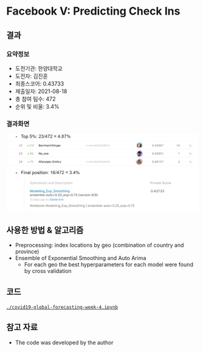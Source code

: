 # Facebook V: Predicting Check Ins
## 결과
### 요약정보
- 도전기관: 한양대학교
- 도전자: 김진훈
- 최종스코어: 0.43733
- 제출일자: 2021-08-18
- 총 참여 팀수: 472
- 순위 및 비울: 3.4%
### 결과화면
![leaderboard](./img/leaderboard.png)
## 사용한 방법 & 알고리즘
- Preprocessing: index locations by geo (combination of country and province)
- Ensemble of Exponential Smoothing and Auto Arima
  - For each geo the best hyperparameters for each model were found by cross validation
## 코드
[`./covid19-global-forecasting-week-4.ipynb`](./covid19-global-forecasting-week-4.ipynb)
## 참고 자료
- The code was developed by the author